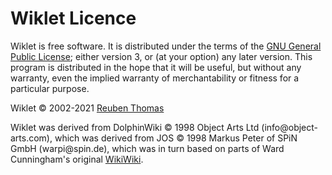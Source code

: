 # Wiklet Licence

Wiklet is free software. It is distributed under the terms of the [GNU General Public License](https://www.gnu.org/copyleft/gpl.html); either version 3, or (at your option) any later version. This program is distributed in the hope that it will be useful, but without any warranty, even the implied warranty of merchantability or fitness for a particular purpose.

Wiklet &copy; 2002-2021 [Reuben Thomas](mailto:rrt@sc3d.org)

Wiklet was derived from DolphinWiki &copy; 1998 Object Arts Ltd (info\@object-arts.com), which was derived from JOS &copy; 1998 Markus Peter of SPiN GmbH (warpi\@spin.de), which was in turn based on parts of Ward Cunningham's original [WikiWiki](http://www.c2.com/).

